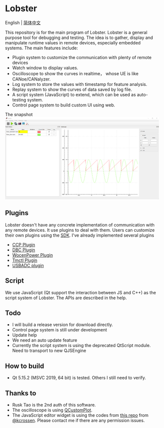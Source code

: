 # Lobster

English | [简体中文](./README.zh_CN.md)

This repository is for the main program of Lobster. Lobster is a general purpose tool for debugging and testing. The idea is to gather, display and manipulate runtime values in remote devices, especially embedded systems. The main features include:
- Plugin system to customize the communication with plenty of remote devices
- Watch window to display values.
- Oscilloscope to show the curves in realtime， whose UE is like CANoe/CANalyzer.
- Log system to store the values with timestamp for feature analysis.
- Replay system to show the curves of data saved by log file.
- A script system (JavaScript) to extend, which can be used as auto-testing system.
- Control page system to build custom UI using web.

The snapshot
![avatar](https://raw.githubusercontent.com/lotusczp/images/main/snapshot_lobster.png)


## Plugins
Lobster doesn't have any concrete implementation of communication with any remote devices. It use plugins to deal with them. Users can customize their own plugins using the [SDK](https://github.com/lotusczp/Lobster-SDK). I've already implemented several plugins
- [CCP Plugin](https://github.com/lotusczp/CCP-Plugin)
- [DBC Plugin](https://github.com/lotusczp/DBC-Plugin)
- [WocenPower Plugin](https://github.com/lotusczp/WocenPower-Plugin)
- [Tmctl Plugin](https://github.com/lotusczp/Tmctl-Plugin)
- [USBADC plugin](https://github.com/lotusczp/USBADC-plugin)

## Script
We use JavaScript (Qt support the interaction between JS and C++) as the script system of Lobster. The APIs are described in the help.

## Todo
- I will build a release version for download directly.
- Control page system is still under development
- Update help
- We need an auto update feature
- Currently the script system is using the deprecated QtScript module. Need to transport to new QJSEngine

## How to build
- Qt 5.15.2 (MSVC 2019, 64 bit) is tested. Others I still need to verify.

## Thanks to 
- Rusk Tao is the 2nd auth of this software.
- The oscilloscope is using [QCustomPlot](https://www.qcustomplot.com/).
- The JavaScript editor widget is using the codes from [this repo](https://github.com/kcrossen/Qt5.6-JavaScript-Editor-Widget) from [@kcrossen](https://github.com/kcrossen). Please contact me if there are any permission issues.